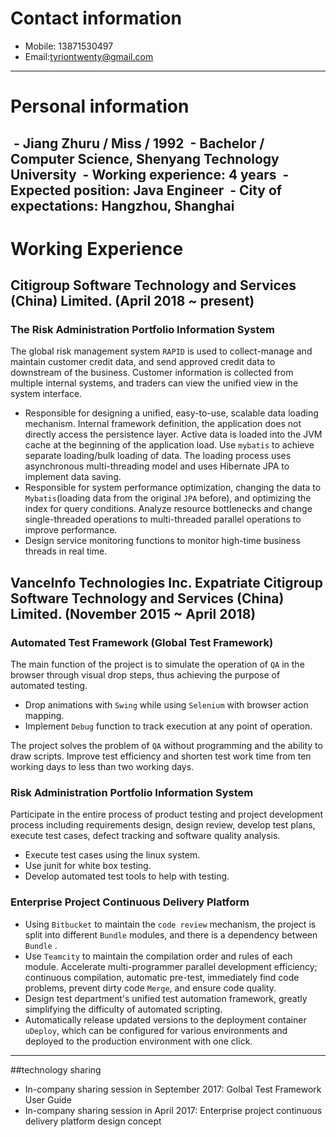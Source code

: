 # Contact information
- Mobile: 13871530497
- Email:tyriontwenty@gmail.com
---

# Personal information
 - Jiang Zhuru / Miss / 1992
 - Bachelor / Computer Science, Shenyang Technology University
 - Working experience: 4 years
 - Expected position: Java Engineer
 - City of expectations: Hangzhou, Shanghai
---

# Working Experience

## Citigroup Software Technology and Services (China) Limited. (April 2018 ~ present)

### The Risk Administration Portfolio Information System
The global risk management system `RAPID` is used to collect-manage and maintain customer credit data, and send approved credit data to downstream of the business. Customer information is collected from multiple internal systems, and traders can view the unified view in the system interface.
- Responsible for designing a unified, easy-to-use, scalable data loading mechanism. Internal framework definition, the application does not directly access the persistence layer. Active data is loaded into the JVM cache at the beginning of the application load. Use `mybatis` to achieve separate loading/bulk loading of data. The loading process uses asynchronous multi-threading model and uses Hibernate JPA to implement data saving.
- Responsible for system performance optimization, changing the data to `Mybatis`(loading data from the original `JPA` before), and optimizing the index for query conditions. Analyze resource bottlenecks and change single-threaded operations to multi-threaded parallel operations to improve performance.
- Design service monitoring functions to monitor high-time business threads in real time.

## VanceInfo Technologies Inc. Expatriate Citigroup Software Technology and Services (China) Limited. (November 2015 ~ April 2018)

### Automated Test Framework (Global Test Framework)

The main function of the project is to simulate the operation of `QA` in the browser through visual drop steps, thus achieving the purpose of automated testing.
- Drop animations with `Swing` while using `Selenium` with browser action mapping.
- Implement `Debug` function to track execution at any point of operation.

The project solves the problem of `QA` without programming and the ability to draw scripts. Improve test efficiency and shorten test work time from ten working days to less than two working days.

### Risk Administration Portfolio Information System
Participate in the entire process of product testing and project development process including requirements design, design review, develop test plans, execute test cases, defect tracking and software quality analysis.
- Execute test cases using the linux system.
- Use junit for white box testing.
- Develop automated test tools to help with testing.

### Enterprise Project Continuous Delivery Platform
- Using `Bitbucket` to maintain the `code review` mechanism, the project is split into different `Bundle` modules, and there is a dependency between `Bundle` .
- Use `Teamcity` to maintain the compilation order and rules of each module. Accelerate multi-programmer parallel development efficiency; continuous compilation, automatic pre-test, immediately find code problems, prevent dirty code `Merge`, and ensure code quality.
- Design test department's unified test automation framework, greatly simplifying the difficulty of automated scripting.
- Automatically release updated versions to the deployment container `uDeploy`, which can be configured for various environments and deployed to the production environment with one click.
---

##technology sharing
- In-company sharing session in September 2017: Golbal Test Framework User Guide
- In-company sharing session in April 2017: Enterprise project continuous delivery platform design concept
